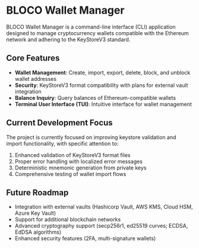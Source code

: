 # BLOCO Wallet Manager

BLOCO Wallet Manager is a command-line interface (CLI) application designed to manage cryptocurrency wallets compatible with the Ethereum network and adhering to the KeyStoreV3 standard.

## Core Features

- **Wallet Management**: Create, import, export, delete, block, and unblock wallet addresses
- **Security**: KeyStoreV3 format compatibility with plans for external vault integration
- **Balance Inquiry**: Query balances of Ethereum-compatible wallets
- **Terminal User Interface (TUI)**: Intuitive interface for wallet management

## Current Development Focus

The project is currently focused on improving keystore validation and import functionality, with specific attention to:

1. Enhanced validation of KeyStoreV3 format files
2. Proper error handling with localized error messages
3. Deterministic mnemonic generation from private keys
4. Comprehensive testing of wallet import flows

## Future Roadmap

- Integration with external vaults (Hashicorp Vault, AWS KMS, Cloud HSM, Azure Key Vault)
- Support for additional blockchain networks
- Advanced cryptography support (secp256r1, ed25519 curves; ECDSA, EdDSA algorithms)
- Enhanced security features (2FA, multi-signature wallets)